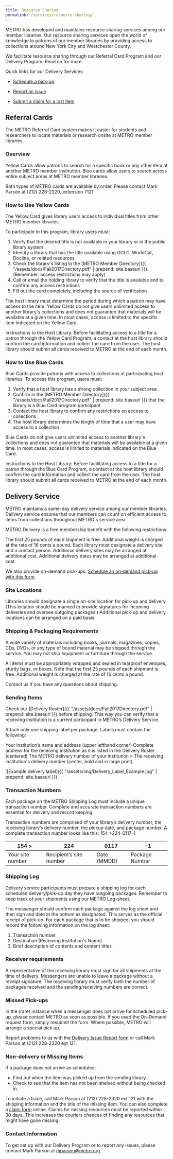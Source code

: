 ```yaml
---
title: Resource Sharing
permalink: /services/resource-sharing/
---
```



METRO has developed and maintains resource sharing services among our member libraries. Our resource sharing services open the world of knowledge to patrons of our member libraries by providing access to collections around New York City and Westchester County.

We facilitate resource sharing through our Referral Card Program and our Delivery Program. Read on for more.

Quick links for our Delivery Services:

* [Schedule a pick-up](https://order.deluxedelivery.com/login.aspx)

* [Report an issue](https://docs.google.com/forms/d/15S1FoeEHWEKjeM2mz9HRb_393NFeucDaMJoCIGgTweI/viewform?edit_requested=true)

* [Submit a claim for a lost item](https://docs.google.com/forms/d/e/1FAIpQLSccaa0esq4won1z4sVGBaW6lMO-QQal1dNd7DvHn7jOazXWFw/viewform?usp=sf_link)


## Referral Cards
The METRO Referral Card system makes it easier for students and researchers to locate materials or research onsite at METRO member libraries.

### Overview
Yellow Cards allow patrons to search for a specific book or any other item at another METRO member institution. Blue cards allow users to search across entire subject areas at METRO member libraries.

Both types of METRO cards are available by order. Please contact Mark Parson at (212) 228-2320, extension 7121.  

### How to Use Yellow Cards
The Yellow Card gives library users access to individual titles from other METRO member libraries. 

To participate in this program, library users must:


  1. Verify that the desired title is not available in your library or in the public library system
  2. Identify a library that has the title available using OCLC, WorldCat, Docline, or related resources
  3. Check the library's listing in the [METRO Member Directory]({{ "/assets/docs/Fall2017Directory.pdf" | prepend: site.baseurl }}).
  (Remember: access restrictions may apply)
  4. Call or email the holding library to verify that the title is available and to confirm any access restrictions
  5. Fill out the card completely, including the source of verification


The host library must determine the period during which a patron may have access to the item.
Yellow Cards do not give users unlimited access to another library's collections and does not guarantee that materials will be available at a given time. In most cases, access is limited to the specific item indicated on the Yellow Card.

Instructions to the Host Library: Before facilitating access to a title for a patron through the Yellow Card Program, a contact at the host library should confirm the card information and collect the card from the user. The host library should submit all cards received to METRO at the end of each month.
 
### How to Use Blue Cards
Blue Cards provide patrons with access to collections at participating host libraries. To access this program, users must:

1. Verify that a host library has a strong collection in your subject area
2. Confirm in the [METRO Member Directory]({{ "/assets/docs/Fall2017Directory.pdf" | prepend: site.baseurl }}) that the library is a
Blue Card program participant
3. Contact the host library to confirm any restrictions on access to collections
4. The host library determines the length of time that a user may have access to a collection.

Blue Cards do not give users unlimited access to another library's collections and does not guarantee that materials will be available at a given time. In most cases, access is limited to materials indicated on the Blue Card.

Instructions to the Host Library: Before facilitating access to a title for a patron through the Blue Card Program, a contact at the host library should confirm the card information and collect the card from the user. The host library should submit all cards received to METRO at the end of each month.
 
## Delivery Service
METRO maintains a same-day delivery service among our member libraries. Delivery service ensures that our members can count on efficient access to items from collections throughout METRO's service area. 

METRO Delivery is a free membership benefit with the following restrictions:

The first 25 pounds of each shipment is free. Additional weight is charged at the rate of 16 cents a pound.
Each library must designate a delivery site and a contact person. Additional delivery sites may be arranged at additional cost. 
Additional delivery dates may be arranged at additional cost. 

We also provide on-demand pick-ups. [Schedule an on-demand pick-up with this form](https://docs.google.com/a/metro.org/forms/d/1fh9gPhY8s8rYM_Wa_PFkmCXqNGxVnMGhHVKR1jnlOb0/edit).

### Site Locations 
Libraries should designate a single on-site location for pick-up and delivery. (This location should be manned to provide signatures for incoming deliveries and oversee outgoing packages.) Additional pick-up and delivery locations can be arranged on a paid basis. 

### Shipping & Packaging Requirements
A wide variety of materials including books, journals, magazines, copies, CDs, DVDs, or any type of bound material may be shipped through the service. You may not ship equipment or furniture through the service. 

All items must be appropriately wrapped and sealed in tearproof envelopes, sturdy bags, or boxes. Note that the first 25 pounds of each shipment is free. Additional weight is charged at the rate of 16 cents a pound.

Contact us if you have any questions about shipping.

### Sending Items
Check our [Delivery Roster]({{ "/assets/docs/Fall2017Directory.pdf" | prepend: site.baseurl }}) before shipping. This way you can verify that a receiving institution is a current participant in METRO’s Delivery Service.

Attach only one shipping label per package. Labels must contain the following:

Your institution’s name and address (upper lefthand corner)
Complete address for the receiving institution as it is listed in the Delivery Roster (centered)
The METRO delivery number of your institution > The receiving institution's delivery number (center, bold and in large print)

![Example delivery label]({{ "/assets/img/Delivery_Label_Example.jpg" | prepend: site.baseurl }})

### Transaction Numbers
Each package on the METRO Shipping Log must include a unique transaction number. Complete and accurate transaction numbers are essential for delivery and record keeping.

Transaction numbers are comprised of your library’s delivery number, the receiving library’s delivery number, the pickup date, and package number. A complete transaction number looks like this: 154 >224-0117-1 

| 154 >  | 224  | 0117  | -1  |
|---|---|---|---|
| Your site number | Recipient’s site number | Date (MMDD) | Package Number |

### Shipping Log
Delivery service participants must prepare a shipping log for each scheduled delivery/pick-up day they have outgoing packages. Remember to keep track of your shipments using our METRO Log-sheet.

The messenger should confirm each package against the log sheet and then sign and date at the bottom as designated. This serves as the official receipt of pick-up. For each package that is to be shipped, you should record the following information on the log sheet:

1. Transaction number
2. Destination (Receiving Institution's Name)
3. Brief description of contents and content titles
 
### Receiver requirements
A representative of the receiving library must sign for all shipments at the time of delivery. Messengers are unable to leave a package without a receipt signature. The receiving library must verify both the number of packages received and the sending/receiving numbers are correct.

### Missed Pick-ups
In the (rare) instance when a messenger does not arrive for scheduled pick-up, please contact METRO as soon as possible. If you used the On-Demand request form, simply resubmit the form. Where possible, METRO will arrange a special pick up.

Report problems to us with the [Delivery Issue Report form](https://www.google.com/url?q=https://docs.google.com/forms/d/e/1FAIpQLSc5Y1TVsgJ-BU967wL7bBB8xIaDUf4fS4JhmPHictGhBvfSlQ/viewform&sa=D&ust=1487017912501000&usg=AFQjCNGGNRHXPNJwt1uiWlmxlqU8l8HrJw) or call Mark Parson at (212) 228-2320 ext 121.
 
### Non-delivery or Missing Items
If a package does not arrive as scheduled:

* Find out when the item was picked up from the sending library.
* Check to see that the item has not been shelved without being checked in.

To initiate a trace, call Mark Parson at (212) 228-2320 ext 121 with the shipping information and the title of the missing item. You can also complete a [claim form](https://www.google.com/url?q=https://docs.google.com/a/metro.org/forms/d/e/1FAIpQLSccaa0esq4won1z4sVGBaW6lMO-QQal1dNd7DvHn7jOazXWFw/viewform&sa=D&ust=1487017912503000&usg=AFQjCNFoC7c-eBkf1tLeHuafYaty7E3bQw) online. Claims for missing resources must be reported within 30 days. This increases the couriers chances of finding any resources that might have gone missing. 

### Contact Information
To get set up with our Delivery Program or to report any issues, please contact Mark Parson at [mparson@metro.org](mailto:mparson@metro.org).
